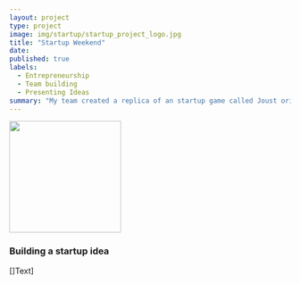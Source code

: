 ```yaml
---
layout: project
type: project
image: img/startup/startup_project_logo.jpg
title: "Startup Weekend"
date: 
published: true
labels:
  - Entrepreneurship
  - Team building
  - Presenting Ideas
summary: "My team created a replica of an startup game called Joust origionally from the '80s using Java"
---
```


<div class="text-center p-4">
  <img width="200px" src="..img/startup/startup_project.jpg" class="img-thumbnail" >
</div>

### Building a startup idea


[]Text]